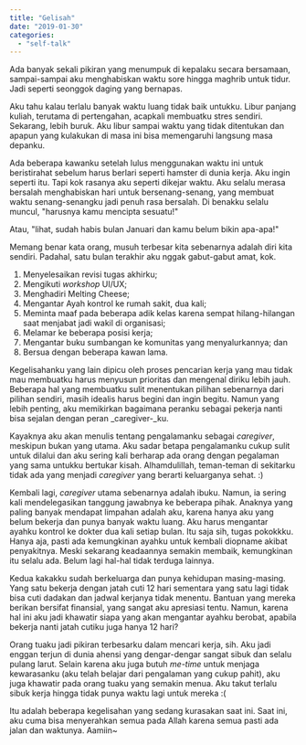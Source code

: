 ```yaml
---
title: "Gelisah"
date: "2019-01-30"
categories: 
  - "self-talk"
---
```


Ada banyak sekali pikiran yang menumpuk di kepalaku secara bersamaan, sampai-sampai aku menghabiskan waktu sore hingga maghrib untuk tidur. Jadi seperti seonggok daging yang bernapas.

Aku tahu kalau terlalu banyak waktu luang tidak baik untukku. Libur panjang kuliah, terutama di pertengahan, acapkali membuatku stres sendiri. Sekarang, lebih buruk. Aku libur sampai waktu yang tidak ditentukan dan apapun yang kulakukan di masa ini bisa memengaruhi langsung masa depanku.

Ada beberapa kawanku setelah lulus menggunakan waktu ini untuk beristirahat sebelum harus berlari seperti hamster di dunia kerja. Aku ingin seperti itu. Tapi kok rasanya aku seperti dikejar waktu. Aku selalu merasa bersalah menghabiskan hari untuk bersenang-senang, yang membuat waktu senang-senangku jadi penuh rasa bersalah. Di benakku selalu muncul, "harusnya kamu mencipta sesuatu!"

Atau, "lihat, sudah habis bulan Januari dan kamu belum bikin apa-apa!"

<!--more-->

Memang benar kata orang, musuh terbesar kita sebenarnya adalah diri kita sendiri. Padahal, satu bulan terakhir aku nggak gabut-gabut amat, kok.

1. Menyelesaikan revisi tugas akhirku;
2. Mengikuti _workshop_ UI/UX;
3. Menghadiri Melting Cheese;
4. Mengantar Ayah kontrol ke rumah sakit, dua kali;
5. Meminta maaf pada beberapa adik kelas karena sempat hilang-hilangan saat menjabat jadi wakil di organisasi;
6. Melamar ke beberapa posisi kerja;
7. Mengantar buku sumbangan ke komunitas yang menyalurkannya; dan
8. Bersua dengan beberapa kawan lama.

Kegelisahanku yang lain dipicu oleh proses pencarian kerja yang mau tidak mau membuatku harus menyusun prioritas dan mengenal diriku lebih jauh. Beberapa hal yang membuatku sulit menentukan pilihan sebenarnya dari pilihan sendiri, masih idealis harus begini dan ingin begitu. Namun yang lebih penting, aku memikirkan bagaimana peranku sebagai pekerja nanti bisa sejalan dengan peran _caregiver-_ku.

Kayaknya aku akan menulis tentang pengalamanku sebagai _caregiver_, meskipun bukan yang utama. Aku sadar betapa pengalamanku cukup sulit untuk dilalui dan aku sering kali berharap ada orang dengan pegalaman yang sama untukku bertukar kisah. Alhamdulillah, teman-teman di sekitarku tidak ada yang menjadi _caregiver_ yang berarti keluarganya sehat. :)

Kembali lagi, _caregiver_ utama sebenarnya adalah ibuku. Namun, ia sering kali mendelegasikan tanggung jawabnya ke beberapa pihak. Anaknya yang paling banyak mendapat limpahan adalah aku, karena hanya aku yang belum bekerja dan punya banyak waktu luang. Aku harus mengantar ayahku kontrol ke dokter dua kali setiap bulan. Itu saja sih, tugas pokokkku. Hanya aja, pasti ada kemungkinan ayahku untuk kembali diopname akibat penyakitnya. Meski sekarang keadaannya semakin membaik, kemungkinan itu selalu ada. Belum lagi hal-hal tidak terduga lainnya.

Kedua kakakku sudah berkeluarga dan punya kehidupan masing-masing. Yang satu bekerja dengan jatah cuti 12 hari sementara yang satu lagi tidak bisa cuti dadakan dan jadwal kerjanya tidak menentu. Bantuan yang mereka berikan bersifat finansial, yang sangat aku apresiasi tentu. Namun, karena hal ini aku jadi khawatir siapa yang akan mengantar ayahku berobat, apabila bekerja nanti jatah cutiku juga hanya 12 hari?

Orang tuaku jadi pikiran terbesarku dalam mencari kerja, sih. Aku jadi enggan terjun di dunia ahensi yang dengar-dengar sangat sibuk dan selalu pulang larut. Selain karena aku juga butuh _me-time_ untuk menjaga kewarasanku (aku telah belajar dari pengalaman yang cukup pahit), aku juga khawatir pada orang tuaku yang semakin menua. Aku takut terlalu sibuk kerja hingga tidak punya waktu lagi untuk mereka :(

Itu adalah beberapa kegelisahan yang sedang kurasakan saat ini. Saat ini, aku cuma bisa menyerahkan semua pada Allah karena semua pasti ada jalan dan waktunya. Aamiin~
